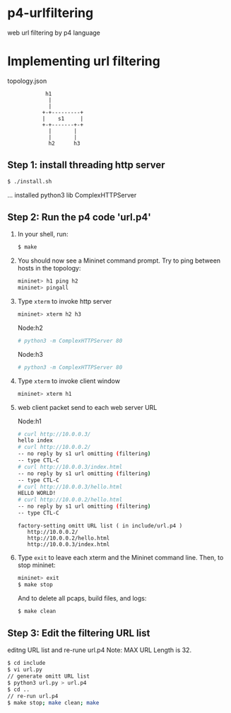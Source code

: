 # p4-urlfiltering
web url filtering by p4 language


# Implementing url filtering 

topology.json

                h1
                 |
                 |
               +-+---------+
               |    s1     |
               +-+-------+-+
                 |       |
                 |       |
                 h2      h3


## Step 1: install threading http server

   ```bash
   $ ./install.sh
   ```
   ... installed python3 lib ComplexHTTPServer


## Step 2: Run the p4 code 'url.p4'

1. In your shell, run:

   ```bash
   $ make 
   ```

2. You should now see a Mininet command prompt. Try to ping between
   hosts in the topology:
   ```bash
   mininet> h1 ping h2
   mininet> pingall
   ```

3. Type `xterm` to invoke http server
   ```bash
   mininet> xterm h2 h3
   ```
   Node:h2
   ```bash
   # python3 -m ComplexHTTPServer 80
   ```

   Node:h3
   ```bash
   # python3 -m ComplexHTTPServer 80
   ```


4. Type `xterm` to invoke client window
   ```bash
   mininet> xterm h1
   ```

5. web client packet send to each web server URL

   Node:h1
   ```bash
   # curl http://10.0.0.3/
   hello index
   # curl http://10.0.0.2/
   -- no reply by s1 url omitting (filtering)
   -- type CTL-C
   # curl http://10.0.0.3/index.html
   -- no reply by s1 url omitting (filtering)
   -- type CTL-C
   # curl http://10.0.0.3/hello.html
   HELLO WORLD!
   # curl http://10.0.0.2/hello.html
   -- no reply by s1 url omitting (filtering)
   -- type CTL-C
   ```

   ```
   factory-setting omitt URL list ( in include/url.p4 )
	  http://10.0.0.2/
	  http://10.0.0.2/hello.html
	  http://10.0.0.3/index.html
   ```


6. Type `exit` to leave each xterm and the Mininet command line.
   Then, to stop mininet:
   ```bash
   mininet> exit
   $ make stop
   ```
   And to delete all pcaps, build files, and logs:
   ```bash
   $ make clean
   ```


## Step 3: Edit the filtering URL list

   editng URL list and re-rune url.p4
   Note: MAX URL Length is 32.

   ```bash
   $ cd include
   $ vi url.py
   // generate omitt URL list
   $ python3 url.py > url.p4
   $ cd ..
   // re-run url.p4
   $ make stop; make clean; make 
   ```

